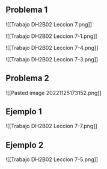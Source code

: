 ## Problema 1
![[Trabajo DH2B02 Leccion 7.png]]

![[Trabajo DH2B02 Leccion 7-1.png]]

![[Trabajo DH2B02 Leccion 7-4.png]]

![[Trabajo DH2B02 Leccion 7-3.png]]

## Problema 2
![[Pasted image 20221125173152.png]]

## Ejemplo 1
![[Trabajo DH2B02 Leccion 7-7.png]]

## Ejemplo 2
![[Trabajo DH2B02 Leccion 7-5.png]]